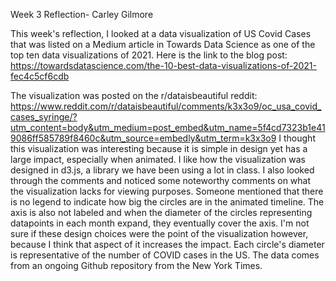 Week 3 Reflection- Carley Gilmore

This week's reflection, I looked at a data visualization of US Covid Cases that was listed on a Medium article in Towards Data Science as one of the top ten data visualizations of 2021. Here is the link to the blog post: https://towardsdatascience.com/the-10-best-data-visualizations-of-2021-fec4c5cf6cdb

The visualization was posted on the r/dataisbeautiful reddit: https://www.reddit.com/r/dataisbeautiful/comments/k3x3o9/oc_usa_covid_cases_syringe/?utm_content=body&utm_medium=post_embed&utm_name=5f4cd7323b1e419086ff585789f8460c&utm_source=embedly&utm_term=k3x3o9
I thought this visualization was interesting because it is simple in design yet has a large impact, especially when animated. I like how the visualization was designed in d3.js, a library we have been using a lot in class. I also looked through the comments and noticed some noteworthy comments on what the visualization lacks for viewing purposes. Someone mentioned that there is no legend to indicate how big the circles are in the animated timeline. The axis is also not labeled and when the diameter of the circles representing datapoints in each month expand, they eventually cover the axis. I'm not sure if these design choices were the point of the visualization however, because I think that aspect of it increases the impact. Each circle's diameter is representative of the number of COVID cases in the US. The data comes from an ongoing Github repository from the New York Times. 